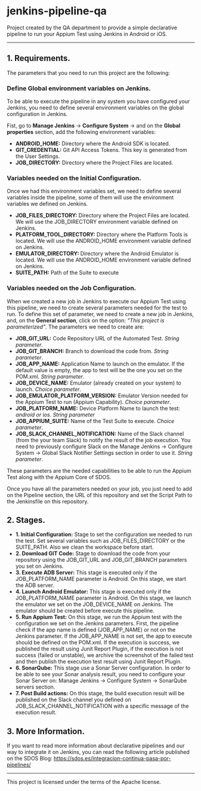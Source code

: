 # jenkins-pipeline-qa
Project created by the QA department to provide a simple declarative pipeline to run your Appium Test using Jenkins in Android or iOS.
_______________________________________

## 1. Requirements.

The parameters that you need to run this project are the following:

### Define Global environment variables on Jenkins.

To be able to execute the pipeline in any system you have configured your Jenkins, you need to define several environment variables on the global configuration in Jenkins. 

Fist, go to __Manage Jenkins__ -> __Configure System__ -> and on the __Global properties__ section, add the following environment variables:

- __ANDROID_HOME:__ Directory where the Android SDK is located.
- __GIT_CREDENTIAL:__ Git API Access Tokens. This key is generated from the User Settings.
- __JOB_DIRECTORY:__ Directory where the Project Files are located. 

### Variables needed on the Initial Configuration.

Once we had this environment variables set, we need to define several variables inside the pipeline, some of them will use the environment variables we defined on Jenkins.

- __JOB_FILES_DIRECTORY:__ Directory where the Project Files are located. We will use the JOB_DIRECTORY environment variable defined on Jenkins. 
- __PLATFORM_TOOL_DIRECTORY:__ Directory where the Platform Tools is located. We will use the ANDROID_HOME environment variable defined on Jenkins. 
- __EMULATOR_DIRECTORY:__ Directory where the Android Emulator is located. We will use the ANDROID_HOME environment variable defined on Jenkins. 
- __SUITE_PATH:__ Path of the Suite to execute

### Variables needed on the Job Configuration.

When we created a new job in Jenkins to execute our Appium Test using this pipeline, we need to create several parameters needed for the test to run. To define this set of parameter, we need to create a new job in Jenkins, and, on the __General section__, click on the option: _"This project is parameterized"_. The parameters we need to create are:  

- __JOB_GIT_URL:__ Code Repository URL of the Automated Test. _String parameter_.
- __JOB_GIT_BRANCH:__ Branch to download the code from. _String parameter_.
- __JOB_APP_NAME:__ Application Name to launch on the emulator. If the default value is empty, the app to test will be the one you set on the POM.xml. _String parameter_.
- __JOB_DEVICE_NAME:__ Emulator (already created on your system) to launch. _Choice parameter_.
- __JOB_EMULATOR_PLATFORM_VERSION:__ Emulator Version needed for the Appium Test to run (Appium Capability). _Choice parameter_.
- __JOB_PLATFORM_NAME:__ Device Platform Name to launch the test: _android or ios_. _String parameter_
- __JOB_APPIUM_SUITE:__ Name of the Test Suite to execute. _Choice parameter_.
- __JOB_SLACK_CHANNEL_NOTIFICATION:__ Name of the Slack channel (from the your team Slack) to notify the result of the job execution. You need to previously configure Slack on the Manage Jenkins -> Configure System -> Global Slack Notifier Settings section in order to use it. _String parameter_.

These parameters are the needed capabilities to be able to run the Appium Test along with the Appium Core of SDOS.

Once you have all the parameters needed on your job, you just need to add on the Pipeline section, the URL of this repository and set the Script Path to the Jenkinsfile on this repository.

## 2. Stages.

- __1. Initial Configuration:__ Stage to set the configuration we needed to run the test. Set several variables such as JOB_FILES_DIRECTORY or the SUITE_PATH. Also we clean the workspace before start. 
- __2. Download GIT Code:__ Stage to download the code from your repository using the JOB_GIT_URL and JOB_GIT_BRANCH parameters you set on Jenkins. 
- __3. Execute ADB Server:__ This stage is executed only if the JOB_PLATFORM_NAME parameter is Android. On this stage, we start the ADB server. 
- __4. Launch Android Emulator:__ This stage is executed only if the JOB_PLATFORM_NAME parameter is Android. On this stage, we launch the emulator we set on the JOB_DEVICE_NAME on Jenkins. The emulator should be created before execute this pipeline. 
- __5. Run Appium Test:__ On this stage, we run the Appium test with the configuration we set on the Jenkins parameters. First, the pipeline check if the app name is defined (JOB_APP_NAME) or not on the Jenkins parameter. If the JOB_APP_NAME is not set, the app to execute should be defined on the POM.xml. If the execution is success, we published the result using Junit Report Plugin, if the execution is not success (failed or unstable), we archive the screenshot of the failed test and then publish the execution test result using Junit Report Plugin. 
- __6. SonarQube:__ This stage use a Sonar Server configuration. In order to be able to see your Sonar analysis result, you need to configure your Sonar Server on: Manage Jenkins -> Configure System -> SonarQube servers section. 
- __7. Post Build actions:__ On this stage, the build execution result will be published on the Slack channel you defined on JOB_SLACK_CHANNEL_NOTIFICATION with a specific message of the execution result. 

## 3. More Information.

If you want to read more information about declarative pipelines and our way to integrate it on Jenkins, you can read the following article published on the SDOS Blog: https://sdos.es/integracion-continua-pasa-por-pipelines/
_______________________________________

This project is licensed under the terms of the Apache license.